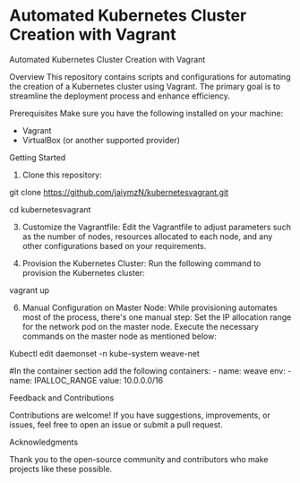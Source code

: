 # Automated Kubernetes Cluster Creation with Vagrant 

Automated Kubernetes Cluster Creation with Vagrant 

Overview 
This repository contains scripts and configurations for automating the creation of a Kubernetes cluster using Vagrant. The primary goal is to streamline the deployment process and enhance efficiency.

Prerequisites 
Make sure you have the following installed on your machine:
- Vagrant
- VirtualBox (or another supported provider)

Getting Started
1. Clone this repository:
   
git clone https://github.com/jaiymzN/kubernetesvagrant.git

cd kubernetesvagrant

3. Customize the Vagrantfile:
Edit the Vagrantfile to adjust parameters such as the number of nodes, resources allocated to each node, and any other configurations based on your requirements.

4. Provision the Kubernetes Cluster:
Run the following command to provision the Kubernetes cluster:

vagrant up

6. Manual Configuration on Master Node:
While provisioning automates most of the process, there's one manual step:
Set the IP allocation range for the network pod on the master node. Execute the necessary commands on the master node as mentioned below:

Kubectl edit daemonset -n kube-system weave-net

#In the container section add the following 
     containers:
        - name: weave
          env:
            - name: IPALLOC_RANGE
              value: 10.0.0.0/16

Feedback and Contributions

Contributions are welcome! If you have suggestions, improvements, or issues, feel free to open an issue or submit a pull request.

Acknowledgments

Thank you to the open-source community and contributors who make projects like these possible.
